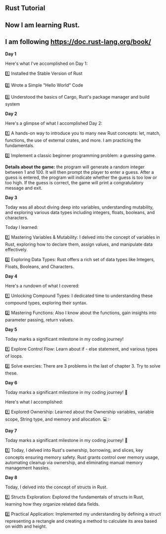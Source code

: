 ## Rust Tutorial

## Now I am learning Rust.

## I am following https://doc.rust-lang.org/book/

**Day 1**

Here's what I've accomplished on Day 1:

1️⃣ Installed the Stable Version of Rust

2️⃣ Wrote a Simple "Hello World" Code

3️⃣ Understood the basics of Cargo, Rust's package manager and build system

**Day 2**

Here's a glimpse of what I accomplished Day 2:

1️⃣ A hands-on way to introduce you to many new Rust concepts: let, match, functions, the use of external crates, and more. I am practicing the fundamentals.

2️⃣ Implement a classic beginner programming problem: a guessing game. 

**Details about the game:** the program will generate a random integer between 1 and 100. It will then prompt the player to enter a guess. After a guess is entered, the program will indicate whether the guess is too low or too high. If the guess is correct, the game will print a congratulatory message and exit.

**Day 3**

Today was all about diving deep into variables, understanding mutability, and exploring various data types including integers, floats, booleans, and characters.

Today I learned:

1️⃣ Mastering Variables & Mutability: I delved into the concept of variables in Rust, exploring how to declare them, assign values, and manipulate data effectively.

2️⃣ Exploring Data Types: Rust offers a rich set of data types like Integers, Floats, Booleans, and Characters. 

**Day 4**

Here's a rundown of what I covered:

1️⃣ Unlocking Compound Types: I dedicated time to understanding these compound types, exploring their syntax.

2️⃣ Mastering Functions: Also I know about the functions, gain insights into parameter passing, return values.

**Day 5**

Today marks a significant milestone in my coding journey! 

1️⃣ Explore Control Flow: Learn about if - else statement, and various types of loops.

2️⃣ Solve exercies: There are 3 problems in the last of chapter 3. Try to solve these.

**Day 6**

Today marks a significant milestone in my coding journey! 🎉

Here's what I accomplished:

1️⃣ Explored Ownership: Learned about the Ownership variables, variable scope, String type, and memory and allocation. 💻✨

**Day 7**

Today marks a significant milestone in my coding journey! 🎉

1️⃣ Today, I delved into Rust's ownership, borrowing, and slices, key concepts ensuring memory safety. Rust grants control over memory usage, automating cleanup via ownership, and eliminating manual memory management hassles.

**Day 8**

Today, I delved into the concept of structs in Rust.

1️⃣ Structs Exploration: Explored the fundamentals of structs in Rust, learning how they organize related data fields.

2️⃣ Practical Application: Implemented my understanding by defining a struct representing a rectangle and creating a method to calculate its area based on width and height.


